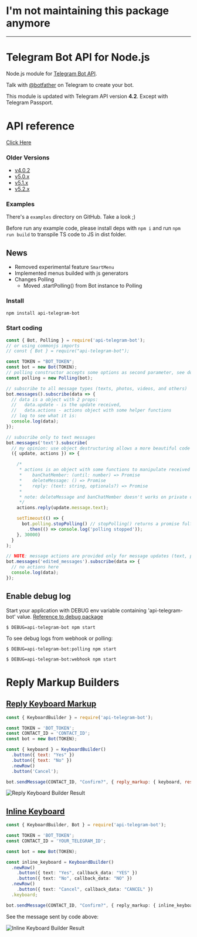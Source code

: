 # I'm not maintaining this package anymore

---

# Telegram Bot API for Node.js

Node.js module for [Telegram Bot API](https://core.telegram.org/bots/api).

Talk with [@botfather](https://telegram.me/BotFather) on Telegram to create your bot.

This module is updated with Telegram API version **4.2**. Except with Telegram Passport.

# API reference

[Click Here](http://apitelegrambot.tech/v6.0.2)

### Older Versions

- [v4.0.2](http://apitelegrambot.tech/v4.0.2/)
- [v5.0.x](http://apitelegrambot.tech/v5.0.0)
- [v5.1.x](http://apitelegrambot.tech/v5.1.0)
- [v5.2.x](http://apitelegrambot.tech/v5.2.0)

### Examples

There's a `examples` directory on GitHub. Take a look ;)

Before run any example code, please install deps with `npm i` and run `npm run build` to transpile TS code to JS in dist folder.

## News

- Removed experimental feature `SmartMenu`
- Implemented menus builded with js generators
- Changes Polling
  - Moved .startPolling() from Bot instance to Polling

### Install
```sh
npm install api-telegram-bot
```
### Start coding

```js
const { Bot, Polling } = require('api-telegram-bot');
// or using commonjs imports
// const { Bot } = require("api-telegram-bot");

const TOKEN = "BOT_TOKEN";
const bot = new Bot(TOKEN);
// polling constructor accepts some options as second parameter, see docs
const polling = new Polling(bot);

// subscribe to all message types (texts, photos, videos, and others)
bot.messages().subscribe(data => {
  // data is a object with 2 props:
  //   data.update - is the update received,
  //   data.actions - actions object with some helper functions
  // log to see what it is:
  console.log(data);
});

// subscribe only to text messages
bot.messages('text').subscribe(
  // my opinion: use object destructuring allows a more beautiful code
  ({ update, actions }) => {

    /*
     * actions is an object with some functions to manipulate received message:
     *    banChatMember: (until: number) => Promise
     *    deleteMessage: () => Promise
     *    reply: (text: string, optionals?) => Promise
     * 
     * note: deleteMessage and banChatMember doesn't works on private chats
     */
    actions.reply(update.message.text);

    setTimeout(() => {
      bot.polling.stopPolling() // stopPolling() returns a promise fulfilled when polling ends (v5.2 or newer) (see docs for details)
        .then(() => console.log('polling stopped'));
    }, 30000)
  }
);

// NOTE: message actions are provided only for message updates (text, photo, ...)
bot.messages('edited_messages').subscribe(data => {
  // no actions here
  console.log(data);
});
```

## Enable debug log
Start your application with DEBUG env variable containing 'api-telegram-bot' value.
[Reference to debug package](https://www.npmjs.com/package/debug)

```
$ DEBUG=api-telegram-bot npm start
```

To see debug logs from webhook or polling:

```
$ DEBUG=api-telegram-bot:polling npm start
```
``` 
$ DEBUG=api-telegram-bot:webhook npm start
```

# Reply Markup Builders

## [Reply Keyboard Markup](https://core.telegram.org/bots/api#replykeyboardmarkup)

```js
const { KeyboardBuilder } = require('api-telegram-bot');

const TOKEN = 'BOT_TOKEN';
const CONTACT_ID = 'CONTACT_ID';
const bot = new Bot(TOKEN);

const { keyboard } = KeyboardBuilder()
  .button({ text: "Yes" })
  .button({ text: "No" })
  .newRow()
  .button('Cancel');

bot.sendMessage(CONTACT_ID, "Confirm?", { reply_markup: { keyboard, resize_keyboard: true } });
```

![Reply Keyboard Builder Result](https://image.ibb.co/h2g9N6/Screenshot_20171215_102656.png)

## [Inline Keyboard](https://core.telegram.org/bots/api#inlinekeyboardmarkup)

```ts
const { KeyboardBuilder, Bot } = require('api-telegram-bot');

const TOKEN = 'BOT_TOKEN';
const CONTACT_ID = 'YOUR_TELEGRAM_ID';

const bot = new Bot(TOKEN);

const inline_keyboard = KeyboardBuilder()
  .newRow()
    .button({ text: "Yes", callback_data: "YES" })
    .button({ text: "No", callback_data: "NO" })
  .newRow()
    .button({ text: "Cancel", callback_data: "CANCEL" })
  .keyboard;

bot.sendMessage(CONTACT_ID, "Confirm?", { reply_markup: { inline_keyboard } });
```

See the message sent by code above:

![Inline Keyboard Builder Result](https://image.ibb.co/kQOH9m/Screenshot_20171215_095919.png)
